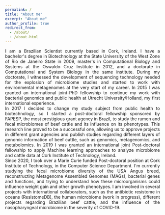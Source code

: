 ```yaml
---
permalink: /
title: "About me"
excerpt: "About me"
author_profile: true
redirect_from: 
  - /about/
  - /about.html
---
```


<div style="text-align: justify">     I am a Brazilian Scientist currently based in Cork, Ireland. I have a bachelor's degree in Biotechnology at the State University of the West Zone of Rio de Janeiro State in 2009, master's in Computational Biology and Systems at the Oswaldo Cruz Institute in 2012, and a doctorate in Computational and System Biology in the same institute. During my doctorate, I witnessed the development of sequencing technology needed for the explosion of microbiome studies and started to work with environmental metagenomes at the very start of my career. In 2015 I was granted an international joint-PhD fellowship to continue my work with bacterial genomics and public health at Utrecht University/Holland, my first international experience.</div>

<div style="text-align: justify"> In 2017 I decided to change my study subject from public health to biotechnology, so I started a post-doctoral fellowship sponsored by FAPESP, the most prestigious grant agency in Brazil, to study the rumen and fecal microbiomes of beef cattle and its influence on its phenotypes. This research line proved to be a successful one, allowing us to approve projects in different grant agencies and publish studies regarding different layers of genomic information of beef cattle, such as genomics, metagenomics, and metabolomics. In 2019 I was granted an international joint Post-doctoral fellowship to apply Machine learning approaches to analyze microbiome and cattle data at Cork Institute of Technology, Ireland.</div>

<div style="text-align: justify"> Since 2020, I took over a Marie Curie funded Post-doctoral position at Cork Institute of Technology, in the Computer Science Department. I'm currently studying the fecal microbiome diversity of the USA Angus breed, reconstructing Metagenome Assembled Genomes (MAGs), bacterial genes and functions, and trying to understand how these microorganisms could influence weight gain and other growth phenotypes. I am involved in several projects with international collaborators, such as the antibiotic resistome in oceans (ResistomeDB), the human microbiome (work in progress), different projects regarding Brazilian beef cattle, and the influence of the nasopharyngeal microbiome in the severity of COVID-19.</div>
